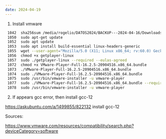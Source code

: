 ```yaml
---
date: 2024-04-19
---
```


1. Install vmware
```bash
 1042  sha256sum /media/rogelio/DATOS2024/BACKUP---2024-04-16/Downloads/VMware-Player-Full-17.5.1-23298084.x86_64.bundle 
 1050  sudo apt-get update
 1052  sudo apt update
 1053  sudo apt install build-essential linux-headers-generic
 1055  wget --user-agent="Mozilla/5.0 (X11; Linux x86_64; rv:60.0) Gecko/20100101 Firefox/60.0" https://www.vmware.com/go/getplayer-linux
 1056  chmod +x getplayer-linux
 1057  sudo ./getplayer-linux --required --eulas-agreed
 1072  chmod +x VMware-Player-Full-16.2.5-20904516.x86_64.bundle 
 1073  ./VMware-Player-Full-16.2.5-20904516.x86_64.bundle 
 1074  sudo ./VMware-Player-Full-16.2.5-20904516.x86_64.bundle 
 1075  sudo /usr/bin/vmware-installer -u vmware-player
 1077  sudo ./VMware-Player-Full-16.2.5-20904516.x86_64.bundle --required --eulas-agreed
 1078  sudo /usr/bin/vmware-installer -u vmware-player
```

2. If appears gcc error, then install gcc-12

https://askubuntu.com/a/1499855/822132
install gcc-12

Sources:

<https://www.vmware.com/resources/compatibility/search.php?deviceCategory=software>
